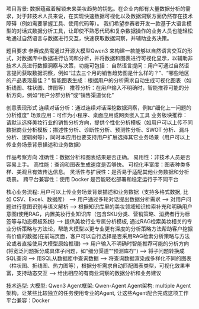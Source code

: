 项目背景:
数据蕴藏着解锁未来美妆趋势的钥匙。在企业内部有大量数据分析的需求，对于非技术人员来说，在实现快速数据可视化以及数据洞察方面仍然存在技术障碍（例如需要掌握工具、使用代码等）。
我们希望参赛者开发一款基于大语言模型的对话式数据分析工具，让即使不熟悉代码和复杂数据操作的业务人员也能轻松地通过自然语言与数据进行交互，快速获取数据洞察，并辅助业务决策。

题目要求
参赛成员需通过开源大模型Qwen3 来构建一款能够以自然语言交互的形式，对数据库中数据进行访问和分析，并将数据和图表进行可视化显示，以辅助非技术人员进行数据洞察与决策，功能可包括：
自然语言提问：用户可通过自然语言提问获取数据洞察，例如“过去三个月的销售趋势图是什么样的？”、“哪些地区的产品表现最佳？”
智能图表生成：根据用户的分析需求自动生成可视化图表（如折线图、柱状图、饼图等）
推荐分析：在用户输入不明确时，智能推荐可能的分析方向，例如“用户分群分析”或“销售渠道优化”

创意表现形式
连续对话分析：通过连续对话深挖数据洞察，例如“细化上一问题的分析维度”
场景应用：可作为小程序、桌面应用或网页嵌入工具
业务板块推荐：请默认选择美妆行业的销售分析方向，提供个性化分析模板（如用户可以上传不同数据商业分析模板；描述性分析、诊断性分析、预测性分析、SWOT 分析、漏斗分析、逻辑树等），同时本应用也要支持用户扩展选择其它业务场景（用户可以上传业务场景背景描述和业务数据）

作品考察方向
准确性：数据分析和图表结果是否正确。
易用性：非技术人员是否容易上手。
高性能：查询和图表生成速度是否够快。
可视化丰富度：图表种类多样、美观且有效传达信息。
灵活性与扩展性：是否易于适配其他业务数据和分析场景。
跨平台兼容性：使用 Docker 是否能轻松部署和稳定运行于不同平台

核心业务流程:
用户可以上传业务场景背景描述和业务数据（支持多格式数据, 比如 CSV、Excel、数据库） --> 用户通过多轮对话提出数据分析需求 --> 对用户问题进行意图识别与语义解析 --> 根据知识库里的美妆领域知识检索补充和明确用户意图(使用RAG，内置美妆行业知识库（包含SKU分类、营销策略、消费者行为标签等与动态模板系统) --> 提供美妆行业专属分析模板, 通过RAG检索美妆相关的专业分析策略与方法论，帮助大模型以更专业更有深度的分析策略方法帮助客户挖掘有价值的数据(在前端页面，客户可以自行选择是否采用RAG检索分析策略与方法论或者直接使用大模型原始推理) --> 用户输入不明确时智能推荐可能的分析方向(将宽泛问题拆分成具体子问题，如“细分渠道”“预测库存”) --> 将子问题转换成SQL查询 --> 用SQL从数据库中查询数据 --> 将查询数据渲染成多样化不同的图表（柱状图、折线图、热力图等），根据分析需求自动匹配图表类型，可视化效果丰富，支持动态交互 --> 给出相应的有商业洞察的数据分析和业务建议

技术选型:
大模型: Qwen3
Agent框架: Qwen-Agent
Agent架构: multiple Agent架构，让某些比较独立的任务使用专业的Agent, 让这些Agent配合完成这项工作
平台兼容：Docker
